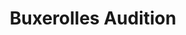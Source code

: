---
title: "Buxerolles Audition"
url: /buxerolles/buxerolles-audition/
shop: les appareils auditifs
---